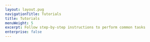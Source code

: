 ```yaml
---
layout: layout.pug
navigationTitle: Tutorials
title: Tutorials
menuWeight: 5
excerpt: Follow step-by-step instructions to perform common tasks
enterprise: false
---
```

